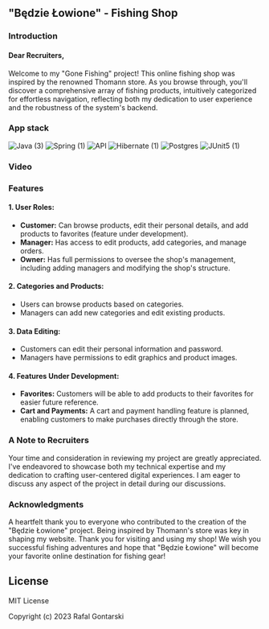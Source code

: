 ## "Będzie Łowione" - Fishing Shop

### Introduction
#### Dear Recruiters,

Welcome to my "Gone Fishing" project! This online fishing shop was inspired by the renowned Thomann store. As you browse through, you'll discover a comprehensive array of fishing products, intuitively categorized for effortless navigation, reflecting both my dedication to user experience and the robustness of the system's backend.

### App stack

![Java (3)](https://github.com/RafalGontarski/MyShop-backendV2/assets/106514250/b8e83eb5-3e28-4f6d-b9ff-4d93f3510aa4)
![Spring (1)](https://github.com/RafalGontarski/MyShop-backendV2/assets/106514250/ec02cdee-7a91-4891-83de-ef33ad64d6eb)
![API](https://github.com/RafalGontarski/MyShop-backendV2/assets/106514250/fddaf855-cb7b-49f5-918a-64f09b99626a)
![Hibernate (1)](https://github.com/RafalGontarski/MyShop-backendV2/assets/106514250/6a62543c-45f5-41cb-956a-c6a65bac3167)
![Postgres](https://github.com/RafalGontarski/MyShop-backendV2/assets/106514250/13d843a0-59d1-4f68-a8a2-c40c746d5ba2)
![JUnit5 (1)](https://github.com/RafalGontarski/MyShop-backendV2/assets/106514250/1b3cfab2-3d1a-49e2-9594-2381e72e3519)

### Video


### Features

#### 1. User Roles:
- **Customer:** Can browse products, edit their personal details, and add products to favorites (feature under development).
- **Manager:** Has access to edit products, add categories, and manage orders.
- **Owner:** Has full permissions to oversee the shop's management, including adding managers and modifying the shop's structure.

#### 2. Categories and Products:
- Users can browse products based on categories.
- Managers can add new categories and edit existing products.

#### 3. Data Editing:
- Customers can edit their personal information and password.
- Managers have permissions to edit graphics and product images.

#### 4. Features Under Development:
- **Favorites:** Customers will be able to add products to their favorites for easier future reference.
- **Cart and Payments:** A cart and payment handling feature is planned, enabling customers to make purchases directly through the store.

### A Note to Recruiters
Your time and consideration in reviewing my project are greatly appreciated. I've endeavored to showcase both my technical expertise and my dedication to crafting user-centered digital experiences. I am eager to discuss any aspect of the project in detail during our discussions.

### Acknowledgments

A heartfelt thank you to everyone who contributed to the creation of the "Będzie Łowione" project. Being inspired by Thomann's store was key in shaping my website.
Thank you for visiting and using my shop! We wish you successful fishing adventures and hope that "Będzie Łowione" will become your favorite online destination for fishing gear!

## License

MIT License

Copyright (c) 2023 Rafal Gontarski

